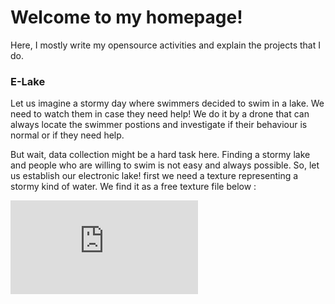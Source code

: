 # Welcome to my homepage!
Here, I mostly write my opensource activities and explain the projects that I do.

### E-Lake

Let us imagine a stormy day where swimmers decided to swim in a lake. We need to watch them in case they need help! We do it by a drone that can always locate the swimmer postions and investigate if their behaviour is normal or if they need help.

But wait, data collection might be a hard task here. Finding a stormy lake and people who are willing to swim is not easy and always possible. So, let us establish our electronic lake! first we need a texture representing a stormy kind of water. We find it as a free texture file below :


![This is an image](https://freestocktextures.com/texture/foam-on-the-sea,858.html)
